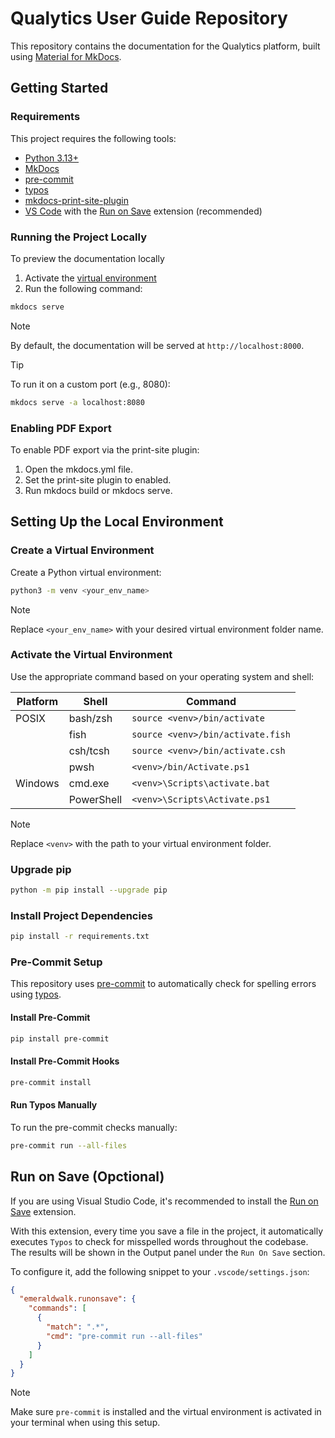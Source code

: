 # Qualytics User Guide Repository

This repository contains the documentation for the Qualytics platform, built using [Material for MkDocs](https://squidfunk.github.io/mkdocs-material/).

## Getting Started

### Requirements

This project requires the following tools:

- [Python 3.13+](https://www.python.org/)
- [MkDocs](https://www.mkdocs.org/)
- [pre-commit](https://pre-commit.com/)
- [typos](https://github.com/crate-ci/typos)
- [mkdocs-print-site-plugin](https://github.com/timvink/mkdocs-print-site-plugin)
- [VS Code](https://code.visualstudio.com/) with the [Run on Save](https://marketplace.visualstudio.com/items?itemName=emeraldwalk.RunOnSave) extension (recommended)

### Running the Project Locally

To preview the documentation locally

1. Activate the [virtual environment](#setting-up-the-local-environment)
2. Run the following command:

```bash
mkdocs serve
```

> [!NOTE]
> By default, the documentation will be served at `http://localhost:8000`.

> [!TIP]
> To run it on a custom port (e.g., 8080):
>
> ```bash
> mkdocs serve -a localhost:8080
> ```

### Enabling PDF Export

To enable PDF export via the print-site plugin:

1. Open the mkdocs.yml file.
2. Set the print-site plugin to enabled.
3. Run mkdocs build or mkdocs serve.

## Setting Up the Local Environment

### Create a Virtual Environment

Create a Python virtual environment:

```bash
python3 -m venv <your_env_name>
```

> [!NOTE]
> Replace `<your_env_name>` with your desired virtual environment folder name.

### Activate the Virtual Environment

Use the appropriate command based on your operating system and shell:

| Platform | Shell      | Command                           |
| -------- | ---------- | --------------------------------- |
| POSIX    | bash/zsh   | `source <venv>/bin/activate`      |
|          | fish       | `source <venv>/bin/activate.fish` |
|          | csh/tcsh   | `source <venv>/bin/activate.csh`  |
|          | pwsh       | `<venv>/bin/Activate.ps1`         |
| Windows  | cmd.exe    | `<venv>\Scripts\activate.bat`     |
|          | PowerShell | `<venv>\Scripts\Activate.ps1`     |

> [!NOTE]
> Replace `<venv>` with the path to your virtual environment folder.

### Upgrade pip

```bash
python -m pip install --upgrade pip
```

### Install Project Dependencies

```bash
pip install -r requirements.txt
```

### Pre-Commit Setup

This repository uses [pre-commit](https://pre-commit.com/) to automatically check for spelling errors using [typos](https://github.com/crate-ci/typos).

#### Install Pre-Commit

```bash
pip install pre-commit
```

#### Install Pre-Commit Hooks

```bash
pre-commit install
```

#### Run Typos Manually

To run the pre-commit checks manually:

```bash
pre-commit run --all-files
```

## Run on Save (Opctional)

If you are using Visual Studio Code, it's recommended to install the [Run on Save](https://marketplace.visualstudio.com/items?itemName=emeraldwalk.RunOnSave) extension.

With this extension, every time you save a file in the project, it automatically executes `Typos` to check for misspelled words throughout the codebase. The results will be shown in the Output panel under the `Run On Save` section.

To configure it, add the following snippet to your `.vscode/settings.json`:

```json
{
  "emeraldwalk.runonsave": {
    "commands": [
      {
        "match": ".*",
        "cmd": "pre-commit run --all-files"
      }
    ]
  }
}
```

> [!NOTE]
> Make sure `pre-commit` is installed and the virtual environment is activated in your terminal when using this setup.
